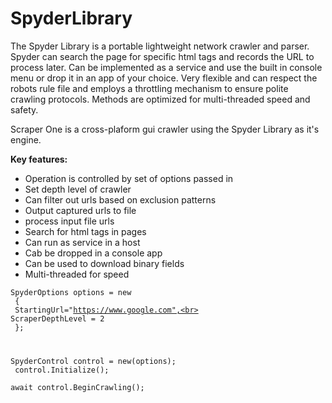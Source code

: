 # SpyderLibrary

The Spyder Library is a portable lightweight network crawler and parser. Spyder can search the page for specific html
tags and records the URL to process later. Can be implemented as a service and use the built in console menu or drop it
in an app of your choice. Very flexible and can respect the robots rule file and employs a throttling mechanism to
ensure polite crawling protocols. Methods are optimized for multi-threaded speed and safety. 

Scraper One is a cross-plaform gui crawler using the Spyder Library as it's engine.

**Key features:**

- Operation is controlled by set of options passed in
- Set depth level of crawler
- Can filter out urls based on exclusion patterns
- Output captured urls to file
- process input file urls
- Search for html tags in pages
- Can run as service in a host
- Cab be dropped in a console app
- Can be used to download binary fields
- Multi-threaded for speed

<code>SpyderOptions options = new<br>
{<br>
   StartingUrl="https://www.google.com",<br>
   ScraperDepthLevel = 2<br>
};<br>

SpyderControl control = new(options);<br>
control.Initialize();<br>
   await control.BeginCrawling();<br>
<code/>

